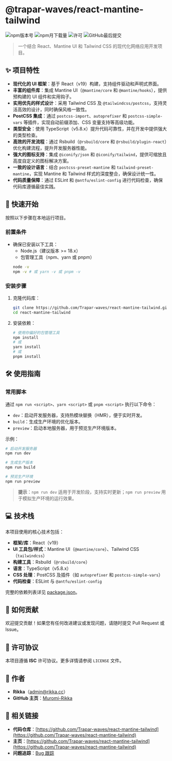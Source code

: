 # @trapar-waves/react-mantine-tailwind

![npm版本号](https://img.shields.io/npm/v/@trapar-waves/react-mantine-tailwind)
![npm月下载量](https://img.shields.io/npm/dm/@trapar-waves/react-mantine-tailwind)
![许可](https://img.shields.io/badge/license-ISC-green)
![GitHub最后提交](https://img.shields.io/github/last-commit/Trapar-waves/react-mantine-tailwind)

> 一个结合 React、Mantine UI 和 Tailwind CSS 的现代化网络应用开发项目。

## ✨ 项目特性

* **现代化的 UI 框架**：基于 React（v19）构建，支持组件驱动和声明式界面。
* **丰富的组件库**：集成 Mantine UI（`@mantine/core` 和 `@mantine/hooks`），提供预构建的 UI 组件和实用钩子。
* **实用优先的样式设计**：采用 Tailwind CSS 及 `@tailwindcss/postcss`，支持灵活高效的设计，同时确保风格一致性。
* **PostCSS 集成**：通过 `postcss-import`、`autoprefixer` 和 `postcss-simple-vars` 等插件，实现自动前缀添加、CSS 变量支持等高级功能。
* **类型安全**：使用 TypeScript（v5.8.x）提升代码可靠性，并在开发中提供强大的类型检查。
* **高效的开发流程**：通过 Rsbuild（`@rsbuild/core` 和 `@rsbuild/plugin-react`）优化构建流程，提升开发服务器性能。
* **强大的图标支持**：集成 `@iconify/json` 和 `@iconify/tailwind`，提供可缩放且高度自定义的图标解决方案。
* **一致的设计语言**：结合 `postcss-preset-mantine` 和 `tailwind-preset-mantine`，实现 Mantine 和 Tailwind 样式的深度整合，确保设计统一性。
* **代码质量保障**：通过 ESLint 和 `@antfu/eslint-config` 进行代码检查，确保代码库遵循最佳实践。

## 🚀 快速开始

按照以下步骤在本地运行项目。

### 前置条件

* 确保已安装以下工具：
  * Node.js（建议版本 >= 18.x）
  * 包管理工具（npm、yarn 或 pnpm）
  ```bash
  node -v
  npm -v # 或 yarn -v 或 pnpm -v
  ```

### 安装步骤

1. 克隆代码库：
    ```bash
    git clone https://github.com/Trapar-waves/react-mantine-tailwind.git
    cd react-mantine-tailwind
    ```
2. 安装依赖：
    ```bash
    # 使用你偏好的包管理工具
    npm install
    # 或
    yarn install
    # 或
    pnpm install
    ```

## 🛠️ 使用指南

### 常用脚本

通过 `npm run <script>`、`yarn <script>` 或 `pnpm <script>` 执行以下命令：

* `dev`：启动开发服务器，支持热模块替换（HMR），便于实时开发。
* `build`：生成生产环境的优化版本。
* `preview`：启动本地服务器，用于预览生产环境版本。

示例：
```bash
# 启动开发服务器
npm run dev 

# 生成生产版本
npm run build 

# 预览生产环境
npm run preview
```

> **提示**：`npm run dev` 适用于开发阶段，支持实时更新；`npm run preview` 用于模拟生产环境的运行效果。

## 💻 技术栈

本项目使用的核心技术包括：

* **框架/库**：React（v19）
* **UI 工具包/样式**：Mantine UI（`@mantine/core`）、Tailwind CSS（`tailwindcss`）
* **构建工具**：Rsbuild（`@rsbuild/core`）
* **语言**：TypeScript（v5.8.x）
* **CSS 处理**：PostCSS 及插件（如 `autoprefixer` 和 `postcss-simple-vars`）
* **代码检查**：ESLint 与 `@antfu/eslint-config`

完整的依赖列表详见 [package.json](package.json)。

## 🤝 如何贡献

欢迎提交贡献！如果您有任何改进建议或发现问题，请随时提交 Pull Request 或 Issue。

## 📄 许可协议

本项目遵循 **ISC** 许可协议。更多详情请参阅 `LICENSE` 文件。

## 👤 作者

* **Rikka**（admin@rikka.cc）
* **GitHub 主页**：[Muromi-Rikka](https://github.com/Muromi-Rikka)

## 🔗 相关链接

* **代码仓库**：[https://github.com/Trapar-waves/react-mantine-tailwind](https://github.com/Trapar-waves/react-mantine-tailwind)
* **主页**：[https://github.com/Trapar-waves/react-mantine-tailwind](https://github.com/Trapar-waves/react-mantine-tailwind)
* **问题追踪**：[Bug 跟踪](https://github.com/Trapar-waves/react-mantine-tailwind/issues)
